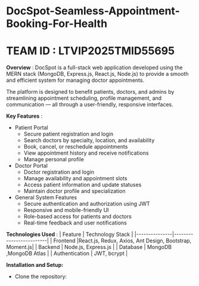 # DocSpot-Seamless-Appointment-Booking-For-Health

# TEAM ID : LTVIP2025TMID55695

**Overview** :
DocSpot is a full-stack web application developed using the MERN stack (MongoDB, Express.js, React.js, Node.js) to provide a smooth and efficient system for managing doctor 
appointments.

The platform is designed to benefit patients, doctors, and admins by streamlining appointment scheduling, profile management, and communication — all through a user-friendly, 
responsive interfaces.

**Key Features** :
* Patient Portal
  - Secure patient registration and login
  - Search doctors by specialty, location, and availability
  - Book, cancel, or reschedule appointments
  - View appointment history and receive notifications
  - Manage personal profile
* Doctor Portal
  - Doctor registration and login
  - Manage availability and appointment slots
  - Access patient information and update statuses
  - Maintain doctor profile and specialization
* General System Features
  - Secure authentication and authorization using JWT
  - Responsive and mobile-friendly UI
  - Role-based access for patients and doctors
  - Real-time feedback and user notifications
 
**Technologies Used** :
| Feature       | Technology Stack          |
|---------------|-------------------------|
| Frontend        |React.js, Redux, Axios, Ant Design, Bootstrap, Moment.js|
| Backend         | Node.js, Express.js              |
| Database        | MongoDB ,MongoDB Atlas           |
| Authentication  | JWT, bcrypt                      |

**Installation and Setup:**

  - Clone the repository: 
